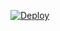 
[![Deploy](https://www.herokucdn.com/deploy/button.svg)](https://heroku.com/deploy?template=https://github.com/D3vilsupport/d3VIL-bot)

